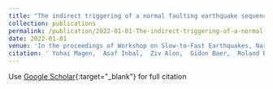 ```yaml
---
title: "The indirect triggering of a normal faulting earthquake sequence in the Ibaraki-Fukushima prefectural border, Japan by Mw9.0 Tohoku-Oki megathrust: the elusive role of low-angle normal fault slow-slip"
collection: publications
permalink: /publication/2022-01-01-The-indirect-triggering-of-a-normal-faulting-earthquake-sequence-in-the-Ibaraki-Fukushima-prefectural-border-Japan-by-Mw90-Tohoku-Oki-megathrust-the-elusive-role-of-low-angle-normal-fault-slow-slip
date: 2022-01-01
venue: 'In the proceedings of Workshop on Slow-to-Fast Earthquakes, Nara Japan'
citation: ' Yohai Magen,  Asaf Inbal,  Ziv Alon,  Gidon Baer,  Roland Burgmann,  Periollat Axel,  Takeshi Sagiya, &quot;The indirect triggering of a normal faulting earthquake sequence in the Ibaraki-Fukushima prefectural border, Japan by Mw9.0 Tohoku-Oki megathrust: the elusive role of low-angle normal fault slow-slip.&quot; In the proceedings of Workshop on Slow-to-Fast Earthquakes, Nara Japan, 2022.'
---
```

Use [Google Scholar](https://scholar.google.com/scholar?q=The+indirect+triggering+of+a+normal+faulting+earthquake+sequence+in+the+Ibaraki+Fukushima+prefectural+border,+Japan+by+Mw9.0+Tohoku+Oki+megathrust:+the+elusive+role+of+low+angle+normal+fault+slow+slip){:target="_blank"} for full citation